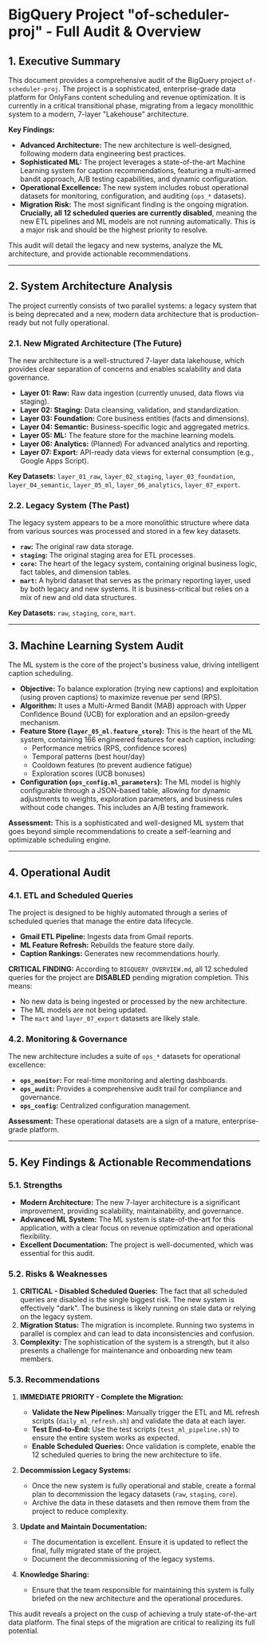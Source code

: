 # BigQuery Project "of-scheduler-proj" - Full Audit & Overview

## 1. Executive Summary

This document provides a comprehensive audit of the BigQuery project `of-scheduler-proj`. The project is a sophisticated, enterprise-grade data platform for OnlyFans content scheduling and revenue optimization. It is currently in a critical transitional phase, migrating from a legacy monolithic system to a modern, 7-layer "Lakehouse" architecture.

**Key Findings:**
- **Advanced Architecture:** The new architecture is well-designed, following modern data engineering best practices.
- **Sophisticated ML:** The project leverages a state-of-the-art Machine Learning system for caption recommendations, featuring a multi-armed bandit approach, A/B testing capabilities, and dynamic configuration.
- **Operational Excellence:** The new system includes robust operational datasets for monitoring, configuration, and auditing (`ops_*` datasets).
- **Migration Risk:** The most significant finding is the ongoing migration. **Crucially, all 12 scheduled queries are currently disabled**, meaning the new ETL pipelines and ML models are not running automatically. This is a major risk and should be the highest priority to resolve.

This audit will detail the legacy and new systems, analyze the ML architecture, and provide actionable recommendations.

---

## 2. System Architecture Analysis

The project currently consists of two parallel systems: a legacy system that is being deprecated and a new, modern data architecture that is production-ready but not fully operational.

### 2.1. New Migrated Architecture (The Future)

The new architecture is a well-structured 7-layer data lakehouse, which provides clear separation of concerns and enables scalability and data governance.

- **Layer 01: Raw:** Raw data ingestion (currently unused, data flows via staging).
- **Layer 02: Staging:** Data cleansing, validation, and standardization.
- **Layer 03: Foundation:** Core business entities (facts and dimensions).
- **Layer 04: Semantic:** Business-specific logic and aggregated metrics.
- **Layer 05: ML:** The feature store for the machine learning models.
- **Layer 06: Analytics:** (Planned) For advanced analytics and reporting.
- **Layer 07: Export:** API-ready data views for external consumption (e.g., Google Apps Script).

**Key Datasets:** `layer_01_raw`, `layer_02_staging`, `layer_03_foundation`, `layer_04_semantic`, `layer_05_ml`, `layer_06_analytics`, `layer_07_export`.

### 2.2. Legacy System (The Past)

The legacy system appears to be a more monolithic structure where data from various sources was processed and stored in a few key datasets.

- **`raw`:** The original raw data storage.
- **`staging`:** The original staging area for ETL processes.
- **`core`:** The heart of the legacy system, containing original business logic, fact tables, and dimension tables.
- **`mart`:** A hybrid dataset that serves as the primary reporting layer, used by both legacy and new systems. It is business-critical but relies on a mix of new and old data structures.

**Key Datasets:** `raw`, `staging`, `core`, `mart`.

---

## 3. Machine Learning System Audit

The ML system is the core of the project's business value, driving intelligent caption scheduling.

- **Objective:** To balance exploration (trying new captions) and exploitation (using proven captions) to maximize revenue per send (RPS).
- **Algorithm:** It uses a Multi-Armed Bandit (MAB) approach with Upper Confidence Bound (UCB) for exploration and an epsilon-greedy mechanism.
- **Feature Store (`layer_05_ml.feature_store`):** This is the heart of the ML system, containing 166 engineered features for each caption, including:
    - Performance metrics (RPS, confidence scores)
    - Temporal patterns (best hour/day)
    - Cooldown features (to prevent audience fatigue)
    - Exploration scores (UCB bonuses)
- **Configuration (`ops_config.ml_parameters`):** The ML model is highly configurable through a JSON-based table, allowing for dynamic adjustments to weights, exploration parameters, and business rules without code changes. This includes an A/B testing framework.

**Assessment:** This is a sophisticated and well-designed ML system that goes beyond simple recommendations to create a self-learning and optimizable scheduling engine.

---

## 4. Operational Audit

### 4.1. ETL and Scheduled Queries

The project is designed to be highly automated through a series of scheduled queries that manage the entire data lifecycle.

- **Gmail ETL Pipeline:** Ingests data from Gmail reports.
- **ML Feature Refresh:** Rebuilds the feature store daily.
- **Caption Rankings:** Generates new recommendations hourly.

**CRITICAL FINDING:** According to `BIGQUERY_OVERVIEW.md`, all 12 scheduled queries for the project are **DISABLED** pending migration completion. This means:
- No new data is being ingested or processed by the new architecture.
- The ML models are not being updated.
- The `mart` and `layer_07_export` datasets are likely stale.

### 4.2. Monitoring & Governance

The new architecture includes a suite of `ops_*` datasets for operational excellence:
- **`ops_monitor`:** For real-time monitoring and alerting dashboards.
- **`ops_audit`:** Provides a comprehensive audit trail for compliance and governance.
- **`ops_config`:** Centralized configuration management.

**Assessment:** These operational datasets are a sign of a mature, enterprise-grade platform.

---

## 5. Key Findings & Actionable Recommendations

### 5.1. Strengths

- **Modern Architecture:** The new 7-layer architecture is a significant improvement, providing scalability, maintainability, and governance.
- **Advanced ML System:** The ML system is state-of-the-art for this application, with a clear focus on revenue optimization and operational flexibility.
- **Excellent Documentation:** The project is well-documented, which was essential for this audit.

### 5.2. Risks & Weaknesses

1.  **CRITICAL - Disabled Scheduled Queries:** The fact that all scheduled queries are disabled is the single biggest risk. The new system is effectively "dark". The business is likely running on stale data or relying on the legacy system.
2.  **Migration Status:** The migration is incomplete. Running two systems in parallel is complex and can lead to data inconsistencies and confusion.
3.  **Complexity:** The sophistication of the system is a strength, but it also presents a challenge for maintenance and onboarding new team members.

### 5.3. Recommendations

1.  **IMMEDIATE PRIORITY - Complete the Migration:**
    - **Validate the New Pipelines:** Manually trigger the ETL and ML refresh scripts (`daily_ml_refresh.sh`) and validate the data at each layer.
    - **Test End-to-End:** Use the test scripts (`test_ml_pipeline.sh`) to ensure the entire system works as expected.
    - **Enable Scheduled Queries:** Once validation is complete, enable the 12 scheduled queries to bring the new architecture to life.

2.  **Decommission Legacy Systems:**
    - Once the new system is fully operational and stable, create a formal plan to decommission the legacy datasets (`raw`, `staging`, `core`).
    - Archive the data in these datasets and then remove them from the project to reduce complexity.

3.  **Update and Maintain Documentation:**
    - The documentation is excellent. Ensure it is updated to reflect the final, fully migrated state of the project.
    - Document the decommissioning of the legacy systems.

4.  **Knowledge Sharing:**
    - Ensure that the team responsible for maintaining this system is fully briefed on the new architecture and the operational procedures.

This audit reveals a project on the cusp of achieving a truly state-of-the-art data platform. The final steps of the migration are critical to realizing its full potential.

